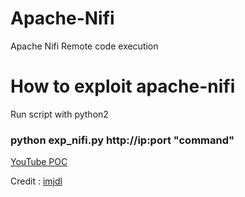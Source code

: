 # Apache-Nifi
Apache Nifi Remote code execution

# How to exploit apache-nifi

Run script with python2

### python exp_nifi.py http://ip:port "command"

[YouTube POC](https://www.youtube.com/watch?v=BLAgvSAYBVQ)

Credit : [imjdl](https://github.com/imjdl/Apache-Nifi-Api-RCE)

